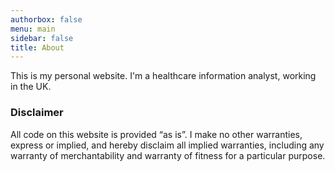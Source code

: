 ```yaml
---
authorbox: false
menu: main
sidebar: false
title: About
---
```


This is my personal website. I'm a healthcare information analyst, working in the UK. 

### Disclaimer

All code on this website is provided “as is”. I make no other warranties, express or implied, and hereby disclaim all implied warranties, including any warranty of merchantability and warranty of fitness for a particular purpose.